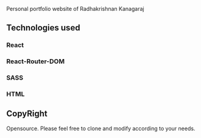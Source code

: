 Personal portfolio website of Radhakrishnan Kanagaraj

## Technologies used

### React

### React-Router-DOM

### SASS

### HTML

## CopyRight

Opensource. Please feel free to clone and modify according to your needs.
